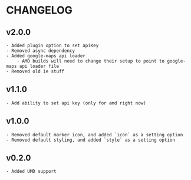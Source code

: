 # CHANGELOG

## v2.0.0

    - Added plugin option to set apiKey
    - Removed async dependency
    - Added google-maps api loader
        - AMD builds will need to change their setup to point to google-maps api loader file
    - Removed old ie stuff

## v1.1.0

    - Add ability to set api key (only for amd right now)

## v1.0.0

    - Removed default marker icon, and added `icon` as a setting option
    - Removed default styling, and added `style` as a setting option

## v0.2.0

    - Added UMD support
